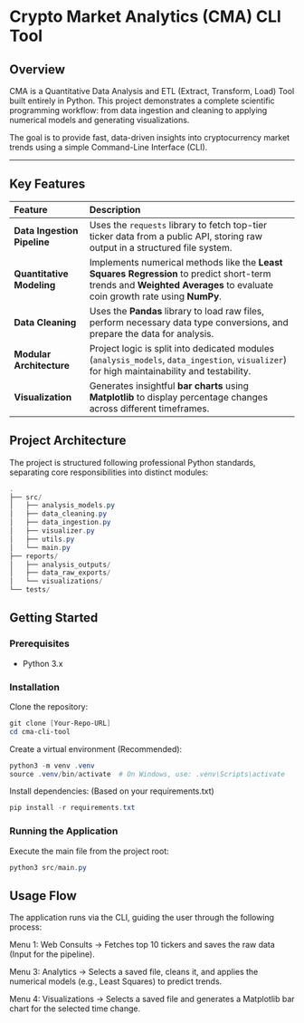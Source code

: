 # Crypto Market Analytics (CMA) CLI Tool
## Overview
CMA is a Quantitative Data Analysis and ETL (Extract, Transform, Load) Tool built entirely in Python. This project demonstrates a complete scientific programming workflow: from data ingestion and cleaning to applying numerical models and generating visualizations.

The goal is to provide fast, data-driven insights into cryptocurrency market trends using a simple Command-Line Interface (CLI).
_____

## Key Features

| Feature | Description |
| :--- | :--- |
| **Data Ingestion Pipeline** | Uses the `requests` library to fetch top-tier ticker data from a public API, storing raw output in a structured file system. |
| **Quantitative Modeling** | Implements numerical methods like the **Least Squares Regression** to predict short-term trends and **Weighted Averages** to evaluate coin growth rate using **NumPy**. |
| **Data Cleaning** | Uses the **Pandas** library to load raw files, perform necessary data type conversions, and prepare the data for analysis. |
| **Modular Architecture** | Project logic is split into dedicated modules (`analysis_models`, `data_ingestion`, `visualizer`) for high maintainability and testability. |
| **Visualization** | Generates insightful **bar charts** using **Matplotlib** to display percentage changes across different timeframes. |

## Project Architecture
The project is structured following professional Python standards, separating core responsibilities into distinct modules:
```powershell
.
├── src/
│   ├── analysis_models.py
│   ├── data_cleaning.py
│   ├── data_ingestion.py
│   ├── visualizer.py
│   ├── utils.py
│   └── main.py
├── reports/
│   ├── analysis_outputs/
│   ├── data_raw_exports/
│   └── visualizations/
└── tests/
```

## Getting Started
### Prerequisites
- Python 3.x

### Installation
Clone the repository:
```powershell
git clone [Your-Repo-URL]
cd cma-cli-tool
```
Create a virtual environment (Recommended):
```powershell
python3 -m venv .venv
source .venv/bin/activate  # On Windows, use: .venv\Scripts\activate
```
Install dependencies:
(Based on your requirements.txt)
```powershell
pip install -r requirements.txt
```
### Running the Application
Execute the main file from the project root:
```powershell
python3 src/main.py
```
## Usage Flow
The application runs via the CLI, guiding the user through the following process:

Menu 1: Web Consults → Fetches top 10 tickers and saves the raw data (Input for the pipeline).

Menu 3: Analytics → Selects a saved file, cleans it, and applies the numerical models (e.g., Least Squares) to predict trends.

Menu 4: Visualizations → Selects a saved file and generates a Matplotlib bar chart for the selected time change.